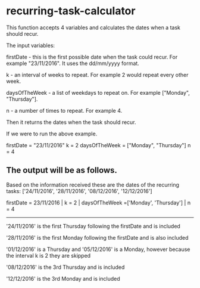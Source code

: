 # recurring-task-calculator
This function accepts 4 variables and calculates the dates when a task should recur.

The input variables:

firstDate - this is the first possible date when the task could recur.  For example "23/11/2016".  It uses the dd/mm/yyyy format.

k - an interval of weeks to repeat.  For example 2 would repeat every other week.

daysOfTheWeek - a list of weekdays to repeat on.  For example ["Monday", "Thursday"]. 

n - a number of times to repeat.  For example 4.

Then it returns the dates when the task should recur.  



If we were to run the above example.

firstDate = "23/11/2016"
k = 2
daysOfTheWeek = ["Monday", "Thursday"]
n = 4

The output will be as follows.
----------------------------------

Based on the information received these are the dates of the recurring tasks: 
['24/11/2016', '28/11/2016', '08/12/2016', '12/12/2016']

firstDate = 23/11/2016 | k = 2 | daysOfTheWeek =['Monday', 'Thursday'] | n = 4

----------------------------------

'24/11/2016' is the first Thursday following the firstDate and is included

'28/11/2016' is the first Monday following the firstDate and is also included

'01/12/2016' is a Thursday and '05/12/2016' is a Monday, however because the interval k is 2 they are skipped

'08/12/2016' is the 3rd Thursday and is included

'12/12/2016' is the 3rd Monday and is included
